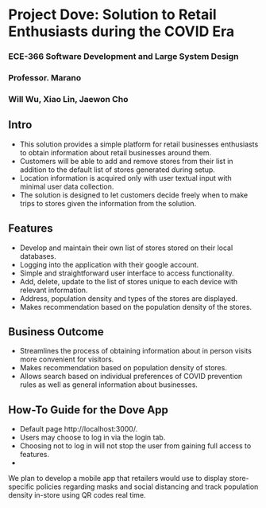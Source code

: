 # Project Dove: Solution to Retail Enthusiasts during the COVID Era

### ECE-366 Software Development and Large System Design
### Professor. Marano
### Will Wu, Xiao Lin, Jaewon Cho

## Intro
- This solution provides a simple platform for retail businesses enthusiasts to obtain information about retail businesses around them.
- Customers will be able to add and remove stores from their list in addition to the default list of stores generated during setup.
- Location information is acquired only with user textual input with minimal user data collection.
- The solution is designed to let customers decide freely when to make trips to stores given the information from the solution.

## Features
- Develop and maintain their own list of stores stored on their local databases.
- Logging into the application with their google account.
- Simple and straightforward user interface to access functionality.
- Add, delete, update to the list of stores unique to each device with relevant information.
- Address, population density and types of the stores are displayed.
- Makes recommendation based on the population density of the stores.

## Business Outcome
- Streamlines the process of obtaining information about in person visits more convenient for visitors.
- Makes recommendation based on population density of stores.
- Allows search based on individual preferences of COVID prevention rules as well as general information about businesses.

## How-To Guide for the Dove App
- Default page http://localhost:3000/.
- Users may choose to log in via the login tab.
- Choosing not to log in will not stop the user from gaining full access to features.
- 



We plan to develop a mobile app that retailers would use to display store-specific policies regarding masks and social distancing and track population density in-store using QR codes real time.
